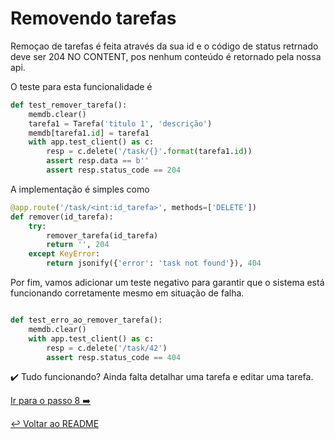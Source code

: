 # Removendo tarefas

Remoçao de tarefas é feita através da sua id e o código de status retrnado deve ser 204 NO CONTENT, pos nenhum conteúdo é retornado pela nossa api.

O teste para esta funcionalidade é

```python
def test_remover_tarefa():
    memdb.clear()
    tarefa1 = Tarefa('titulo 1', 'descrição')
    memdb[tarefa1.id] = tarefa1
    with app.test_client() as c:
        resp = c.delete('/task/{}'.format(tarefa1.id))
        assert resp.data == b''
        assert resp.status_code == 204
```

A implementação é simples como

```python
@app.route('/task/<int:id_tarefa>', methods=['DELETE'])
def remover(id_tarefa):
    try:
        remover_tarefa(id_tarefa)
        return '', 204
    except KeyError:
        return jsonify({'error': 'task not found'}), 404
```

Por fim, vamos adicionar um teste negativo para garantir que o sistema está funcionando corretamente mesmo em situação de falha.

```python

def test_erro_ao_remover_tarefa():
    memdb.clear()
    with app.test_client() as c:
        resp = c.delete('/task/42')
        assert resp.status_code == 404

```

:heavy_check_mark: Tudo funcionando? Ainda falta detalhar uma tarefa e editar uma tarefa.

[Ir para o passo 8 :arrow_right:](passo08.md)

[:leftwards_arrow_with_hook: Voltar ao README ](README.md)
